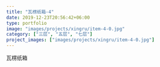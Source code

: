 ```yaml
---
title: "瓦楞纸箱-4"
date: 2019-12-23T20:56:42+06:00
type: portfolio
image: "images/projects/xingru/item-4-0.jpg"
category: ["三层", "五层", "七层"]
project_images: ["images/projects/xingru/item-4-0.jpg"]
---
```


瓦楞纸箱
